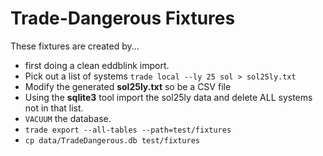 Trade-Dangerous Fixtures
========================

These fixtures are created by... 
* first doing a clean eddblink import.
* Pick out a list of systems `trade local --ly 25 sol > sol25ly.txt`
* Modify the generated __sol25ly.txt__ so be a CSV file
* Using the __sqlite3__ tool import the sol25ly data and delete 
  ALL systems not in that list.
* `VACUUM` the database.
* `trade export --all-tables --path=test/fixtures`
* `cp data/TradeDangerous.db test/fixtures`
